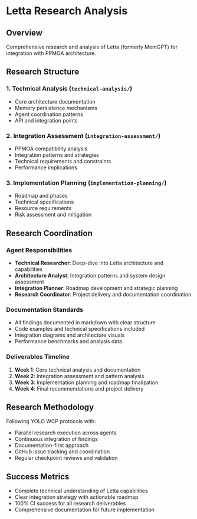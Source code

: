 # Letta Research Analysis

## Overview
Comprehensive research and analysis of Letta (formerly MemGPT) for integration with PPMOA architecture.

## Research Structure

### 1. Technical Analysis (`technical-analysis/`)
- Core architecture documentation
- Memory persistence mechanisms
- Agent coordination patterns
- API and integration points

### 2. Integration Assessment (`integration-assessment/`)
- PPMOA compatibility analysis
- Integration patterns and strategies
- Technical requirements and constraints
- Performance implications

### 3. Implementation Planning (`implementation-planning/`)
- Roadmap and phases
- Technical specifications
- Resource requirements
- Risk assessment and mitigation

## Research Coordination

### Agent Responsibilities
- **Technical Researcher**: Deep-dive into Letta architecture and capabilities
- **Architecture Analyst**: Integration patterns and system design assessment
- **Integration Planner**: Roadmap development and strategic planning
- **Research Coordinator**: Project delivery and documentation coordination

### Documentation Standards
- All findings documented in markdown with clear structure
- Code examples and technical specifications included
- Integration diagrams and architecture visuals
- Performance benchmarks and analysis data

### Deliverables Timeline
1. **Week 1**: Core technical analysis and documentation
2. **Week 2**: Integration assessment and pattern analysis  
3. **Week 3**: Implementation planning and roadmap finalization
4. **Week 4**: Final recommendations and project delivery

## Research Methodology
Following YOLO WCP protocols with:
- Parallel research execution across agents
- Continuous integration of findings
- Documentation-first approach
- GitHub issue tracking and coordination
- Regular checkpoint reviews and validation

## Success Metrics
- Complete technical understanding of Letta capabilities
- Clear integration strategy with actionable roadmap
- 100% CI success for all research deliverables
- Comprehensive documentation for future implementation